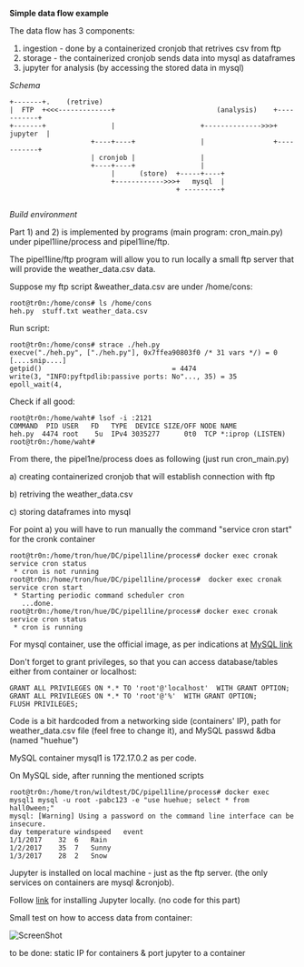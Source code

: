 <b>Simple data flow example</b>

The data flow has 3 components:
1) ingestion - done by a containerized cronjob that retrives csv from ftp
2) storage - the containerized cronjob sends data into mysql as dataframes
3) jupyter for analysis (by accessing the stored data in mysql)

*Schema*
```
+-------+.    (retrive)
|  FTP  +<<<-------------+                         (analysis)    +-----------+
+-------+                |                     +-------------->>>+  jupyter  |
                    +----+----+                |                 +-----------+
                    | cronjob |                |
                    +----+----+                |
                         |      (store)  +-----+----+             
                         +------------>>>+   mysql  |
                                         + ---------+
                                  
```

*Build environment*

Part 1) and 2) is implemented by programs (main program: cron_main.py) under pipel1line/process and pipel1line/ftp.

The pipel1line/ftp program will allow you to run locally a small ftp server that will provide the weather_data.csv data.

Suppose my ftp script &weather_data.csv are under /home/cons:
```
root@tr0n:/home/cons# ls /home/cons
heh.py  stuff.txt weather_data.csv
````
Run script:
```
root@tr0n:/home/cons# strace ./heh.py 
execve("./heh.py", ["./heh.py"], 0x7ffea90803f0 /* 31 vars */) = 0
[....snip....]
getpid()                                = 4474
write(3, "INFO:pyftpdlib:passive ports: No"..., 35) = 35
epoll_wait(4, 
````
Check if all good:

```
root@tr0n:/home/waht# lsof -i :2121
COMMAND  PID USER   FD   TYPE  DEVICE SIZE/OFF NODE NAME
heh.py  4474 root    5u  IPv4 3035277      0t0  TCP *:iprop (LISTEN)
root@tr0n:/home/waht# 
```


From there, the pipel1ne/process does as following (just run cron_main.py)

a) creating containerized cronjob that will establish connection with ftp

b) retriving the weather_data.csv

c) storing dataframes into mysql 


For point a) you will have to run manually the command "service cron start" for the cronk container
```
root@tr0n:/home/tron/hue/DC/pipel1line/process# docker exec cronak service cron status
 * cron is not running
root@tr0n:/home/tron/hue/DC/pipel1line/process#  docker exec cronak service cron start
 * Starting periodic command scheduler cron
   ...done.
root@tr0n:/home/tron/hue/DC/pipel1line/process# docker exec cronak service cron status
 * cron is running
 ```
 For mysql container, use the official image, as per indications at <a href="https://dev.mysql.com/doc/mysql-installation-excerpt/5.5/en/docker-mysql-getting-started.html">MySQL link</a>
 
 Don't forget to grant privileges, so that you can access database/tables either from container or localhost:
``` 
GRANT ALL PRIVILEGES ON *.* TO 'root'@'localhost'  WITH GRANT OPTION;
GRANT ALL PRIVILEGES ON *.* TO 'root'@'%'  WITH GRANT OPTION;
FLUSH PRIVILEGES;
```

Code is a bit hardcoded from a networking side (containers' IP), path for weather_data.csv file (feel free to change it),
and MySQL passwd &dba (named "huehue")

MySQL container mysql1 is 172.17.0.2 as per code.

On MySQL side, after running the mentioned scripts
```
root@tr0n:/home/tron/wildtest/DC/pipel1line/process# docker exec mysql1 mysql -u root -pabc123 -e "use huehue; select * from hall0ween;"
mysql: [Warning] Using a password on the command line interface can be insecure.
day	temperature	windspeed	event
1/1/2017	32	6	Rain
1/2/2017	35	7	Sunny
1/3/2017	28	2	Snow
```

Jupyter is installed on local machine - just as the ftp server. (the only services on containers are mysql &cronjob).

Follow <a href="https://hostadvice.com/how-to/how-to-install-jupyter-notebook-on-ubuntu-18-04-vps-or-dedicated-server/">link</a> for installing Jupyter locally. (no code for this part)

Small test on how to access data from container:

![ScreenShot](https://raw.githubusercontent.com/jnc0x24dd099bb870/DC/master/pipel1line/data/jup.png) 


to be done: static IP for containers & port jupyter to a container

